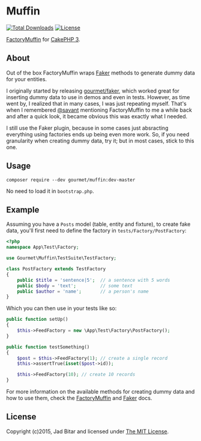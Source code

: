 # Muffin

[![Total Downloads](https://poser.pugx.org/gourmet/muffin/downloads.svg)](https://packagist.org/packages/gourmet/muffin)
[![License](https://poser.pugx.org/gourmet/muffin/license.svg)](https://packagist.org/packages/gourmet/muffin)

[FactoryMuffin][factory-muffin] for [CakePHP 3][cakephp].

## About

Out of the box FactoryMuffin wraps [Faker][faker] methods to generate dummy data for your entities.

I originally started by releasing [gourmet/faker](/gourmet/faker), which worked great for
inserting dummy data to use in demos and even in tests. However, as time went by, I realized
that in many cases, I was just repeating myself. That's when I remembered [@savant][savant]
mentioning FactoryMuffin to me a while back and after a quick look, it became obvious this
was exactly what I needed.

I still use the Faker plugin, because in some cases just absracting everything using factories
ends up being even more work. So, if you need granularity when creating dummy data, try it; but
in most cases, stick to this one.

## Usage

```
composer require --dev gourmet/muffin:dev-master
```

No need to load it in `bootstrap.php`.

## Example

Assuming you have a `Posts` model (table, entity and fixture), to create fake data, you'll first
need to define the factory in `tests/Factory/PostFactory`:

```php
<?php
namespace App\Test\Factory;

use Gourmet\Muffin\TestSuite\TestFactory;

class PostFactory extends TestFactory
{
    public $title = 'sentence|5';  // a sentence with 5 words
    public $body = 'text';         // some text
    public $author = 'name';       // a person's name
}
```

Which you can then use in your tests like so:

```php
public function setUp()
{
    $this->FeedFactory = new \App\Test\Factory\PostFactory();
}

public function testSomething()
{
    $post = $this->FeedFactory(1); // create a single record
    $this->assertTrue(isset($post->id));

    $this->FeedFactory(10); // create 10 records
}
```

For more information on the available methods for creating dummy data and how to use them, check the
[FactoryMuffin](http://factory-muffin.thephpleague.com) and [Faker][faker] docs.

## License

Copyright (c)2015, Jad Bitar and licensed under [The MIT License][mit].

[factory-muffin]:https://github.com/thephpleague/factory-muffin
[cakephp]:https://cakephp.org
[savant]:/josegonzalez
[faker]:/fzaninotto/faker
[mit]:http://www.opensource.org/licenses/mit-license.php
